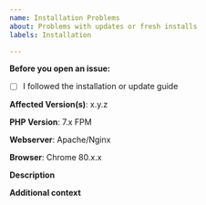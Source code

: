 ```yaml
---
name: Installation Problems
about: Problems with updates or fresh installs
labels: Installation

---
```


**Before you open an issue:**

- [ ] I followed the installation or update guide

**Affected Version(s)**: x.y.z

**PHP Version**: 7.x FPM

**Webserver**: Apache/Nginx

**Browser**: Chrome 80.x.x

**Description**  
<!-- A clear and concise description of the problem. -->

**Additional context**  
<!-- Optional: any other context about the problem: log messages, screenshots, etc. -->